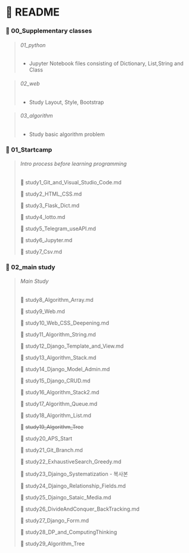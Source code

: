 # :pencil: README

### :open_file_folder: 00_Supplementary classes

> ###### 01_python 
>
> - Jupyter Notebook files consisting of Dictionary, List,String and Class

> ###### 02_web
>
> - Study Layout, Style, Bootstrap

> ###### 03_algorithm
>
> - Study basic algorithm problem

### :open_file_folder: 01_Startcamp

> ###### Intro process before learning programming
>
> :page_facing_up: study1_Git_and_Visual_Studio_Code.md
>
> :page_facing_up: study2_HTML_CSS.md
>
> :page_facing_up: study3_Flask_Dict.md
>
> :page_facing_up: study4_lotto.md
>
> :page_facing_up: study5_Telegram_useAPI.md
>
> :page_facing_up: study6_Jupyter.md
>
> :page_facing_up: study7_Csv.md

### :open_file_folder: 02_main study

> ###### Main Study
>
> :page_facing_up: study8_Algorithm_Array.md
>
> :page_facing_up: study9_Web.md
>
> :page_facing_up: study10_Web_CSS_Deepening.md
>
> :page_facing_up: study11_Algorithm_String.md
>
> :page_facing_up: study12_Django_Template_and_View.md
>
> :page_facing_up: study13_Algorithm_Stack.md
>
> :page_facing_up: study14_Django_Model_Admin.md
>
> :page_facing_up: study15_Django_CRUD.md
>
> :page_facing_up: study16_Algorithm_Stack2.md
>
> :page_facing_up: study17_Algorithm_Queue.md
>
> :page_facing_up: study18_Algorithm_List.md
>
> :page_facing_up: ~~study19_Algorithm_Tree~~
>
> :page_facing_up: study20_APS_Start
>
> :page_facing_up: study21_Git_Branch.md
>
> :page_facing_up: study22_ExhaustiveSearch_Greedy.md
>
> :page_facing_up: study23_Djaingo_Systematization - 복사본
>
> :page_facing_up: study24_Djaingo_Relationship_Fields.md
>
> :page_facing_up: study25_Djaingo_Sataic_Media.md
>
> :page_facing_up: study26_DivideAndConquer_BackTracking.md
>
> :page_facing_up: study27_Django_Form.md
>
> :page_facing_up: study28_DP_and_ComputingThinking
>
> :page_facing_up: study29_Algorithm_Tree

